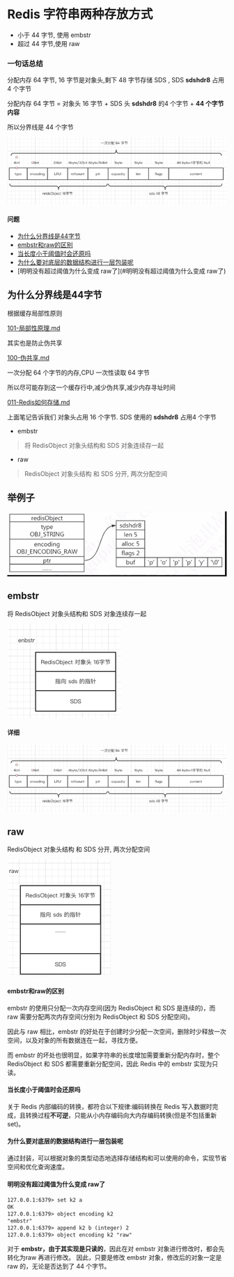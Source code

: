 # Redis 字符串两种存放方式

- 小于 44 字节, 使用 embstr
- 超过 44 字节,使用 raw

### 一句话总结

分配内存 64 字节, 16 字节是对象头,剩下 48 字节存储 SDS , SDS **sdshdr8** 占用 4 个字节 

分配内存 64 字节 = 对象头 16 字节 + SDS 头 **sdshdr8** 的4 个字节 + **44 个字节内容**

所以分界线是 44 个字节

![image-20200801193558471](../../../assets/image-20200801193558471.png)

#### 问题

- [为什么分界线是44字节](#为什么分界线是44字节)
- [embstr和raw的区别](#embstr和raw的区别)
- [当长度小于阈值时会还原吗](#当长度小于阈值时会还原吗)
- [为什么要对底层的数据结构进行一层包装呢](#为什么要对底层的数据结构进行一层包装呢)
- [明明没有超过阈值为什么变成 raw了](#明明没有超过阈值为什么变成 raw了)

## 为什么分界线是44字节

根据缓存局部性原则

 [101-局部性原理.md](../../../04-java/03-concurrency/05-Java内存模型/101-局部性原理.md) 

其实也是防止伪共享

 [100-伪共享.md](../../../04-java/03-concurrency/05-Java内存模型/100-伪共享.md) 

一次分配 64 个字节的内存,CPU 一次性读取 64 字节

所以尽可能存到这一个缓存行中,减少伪共享,减少内存寻址时间

 [011-Redis如何存储.md](011-Redis如何存储.md) 

上面笔记告诉我们 对象头占用 16 个字节. SDS 使用的 **sdshdr8**  占用4 个字节

- embstr 

> 将 RedisObject 对象头结构和 SDS 对象连续存一起

- raw

>  RedisObject 对象头结构 和 SDS 分开, 两次分配空间

## 举例子

![image-20200805162403535](../../../assets/image-20200805162403535.png)

## embstr

将 RedisObject 对象头结构和 SDS 对象连续存一起

![image-20200801193701088](../../../assets/image-20200801193701088.png)

#### 详细

![image-20200801193558471](../../../assets/image-20200801193558471.png)

## raw

 RedisObject 对象头结构 和 SDS 分开, 两次分配空间

![image-20200801193729726](../../../assets/image-20200801193729726.png)

#### embstr和raw的区别

embstr 的使用只分配一次内存空间(因为 RedisObject 和 SDS 是连续的)，而 raw 需要分配两次内存空间(分别为 RedisObject 和 SDS 分配空间)。

因此与 raw 相比，embstr 的好处在于创建时少分配一次空间，删除时少释放一次 空间，以及对象的所有数据连在一起，寻找方便。

而 embstr 的坏处也很明显，如果字符串的长度增加需要重新分配内存时，整个 RedisObject 和 SDS 都需要重新分配空间，因此 Redis 中的 embstr 实现为只读。

#### 当长度小于阈值时会还原吗

关于 Redis 内部编码的转换，都符合以下规律:编码转换在 Redis 写入数据时完 成，且转换过程**不可逆**，只能从小内存编码向大内存编码转换(但是不包括重新 set)。

#### 为什么要对底层的数据结构进行一层包装呢

通过封装，可以根据对象的类型动态地选择存储结构和可以使用的命令，实现节省空间和优化查询速度。

#### 明明没有超过阈值为什么变成 raw了

```
127.0.0.1:6379> set k2 a
OK
127.0.0.1:6379> object encoding k2
"embstr"
127.0.0.1:6379> append k2 b (integer) 2
127.0.0.1:6379> object encoding k2 "raw"
```

对于 **embstr，由于其实现是只读的**，因此在对 embstr 对象进行修改时，都会先转化为raw 再进行修改。
因此，只要是修改 embstr 对象，修改后的对象一定是 raw 的，无论是否达到了 44 个字节。

